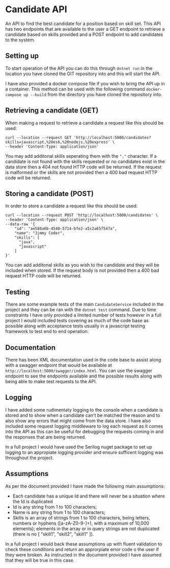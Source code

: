 # Candidate API
An API to find the best candidate for a position based on skill set. This API has two endpoints that are available to the user a GET endpoint to retrieve a candidate based on skills provided and a POST endpoint to add candidates to the system.

## Setting up

To start operation of the API you can do this through `dotnet run` in the location you have cloned the GIT repository into and this will start the API.

 I have also provided a docker compose file if you wish to bring the API up in a container. This method can be used with the following command `docker-compose up --build` from the directory you have cloned the repository into.

## Retrieving a candidate (GET)

When making a request to retrieve a candidate a request like this should be used:

```
curl --location --request GET 'http://localhost:5000/candidates?skills=javascript,%20es6,%20nodejs,%20express' \
--header 'Content-Type: application/json'
```

You may add additonal skills seperating them with the `","` character. If a candidate is not found with the skills requested or no candidates exist in the data store then a 404 not found HTTP code will be returned. If the request is malformed or the skills are not provided then a 400 bad request HTTP code will be returned. 

## Storing a candidate (POST)

In order to store a candidate a request like this should be used:

```
curl --location --request POST 'http://localhost:5000/candidates' \
--header 'Content-Type: application/json' \
--data-raw '{
    "id": "ae588a6b-4540-5714-bfe2-a5c2a65f547a",
    "name": "Jimmy Coder",
    "skills": [
      "java",
      "javascript"
    ]
}'
```

You can add additonal skills as you wish to the candidate and they will be included when stored. If the request body is not provided then a 400 bad request HTTP code will be returned. 

## Testing

There are some example tests of the main `CandidateService` included in the project and they can be ran with the `dotnet test` command. Due to time constraints I have only provided a limited number of tests however in a full project I would included tests covering as much of the code base as possible along with acceptance tests usually in a javascript testing framework to test end to end operation. 

## Documentation

There has been XML documentation used in the code base to assist along with a swagger endpoint that would be available at `http://localhost:5000/swagger/index.html`. You can use the swagger endpoint to see the endpoints available and the possible results along with being able to make test requests to the API.

## Logging

I have added some rudimentaty logging to the console when a candidate is stored and to show when a candidate can't be matched the reason and to also show any errors that might come from the data store. I have also included some request logging middleware to log each request as it comes into the API as this can be useful for debugging the requests coming in and the responses that are being returned. 

In a full project I would have used the Serilog nuget package to set up logging to an appropiate logging provider and ensure sufficent logging was throughout the project. 

## Assumptions

As per the document provided I have made the following main assumptions:

* Each candidate has a unique Id and there will never be a situation where the Id is duplicated
* Id is any string from 1 to 100 characters;
* Name is any string from 1 to 100 characters;
* Skills is an array of strings from 1 to 100 characters, being letters, numbers or hyphens ([a-zA-Z0-9-]+), with a maximum of 10,000 elements); elements in the array or in query strings are not duplicated (there is no [ "skill1", "skill2", "skill1" ]).

In a full project I would back these assumptions up with fluent validation to check these conditions and return an approrpiate error code o the user if they were broken. As instructed in the document provided I have assumed that they will be true in this case.

